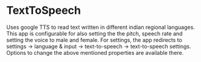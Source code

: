 # TextToSpeech
Uses google TTS to read text written in different indian regional languages. This app is configurable for also setting the the pitch, speech rate and setting the voice to male and female.
For settings, the app redirects to settings -> language & input -> text-to-speech -> text-to-speech settings. Options to change the above mentioned properties are available there.
